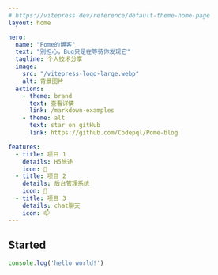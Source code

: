 ```yaml
---
# https://vitepress.dev/reference/default-theme-home-page
layout: home

hero:
  name: "Pome的博客"
  text: "别担心，Bug只是在等待你发现它"
  tagline: 个人技术分享
  image: 
    src: "/vitepress-logo-large.webp"
    alt: 背景图片
  actions:
    - theme: brand
      text: 查看详情
      link: /markdown-examples
    - theme: alt
      text: star on gitHub
      link: https://github.com/Codepql/Pome-blog

features:
  - title: 项目 1 
    details: H5旅途
    icon: 🚀
  - title: 项目 2 
    details: 后台管理系统
    icon: 🐎
  - title: 项目 3 
    details: chat聊天
    icon: 📫
---
```




## Started 

```javascript
console.log('hello world!')
```

